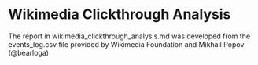 # Wikimedia Clickthrough Analysis
The report in wikimedia_clickthrough_analysis.md was developed from the events_log.csv file provided by Wikimedia Foundation and Mikhail Popov (@bearloga) 
